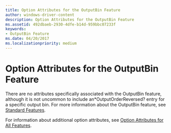 ```yaml
---
title: Option Attributes for the OutputBin Feature
author: windows-driver-content
description: Option Attributes for the OutputBin Feature
ms.assetid: 492dbaeb-2930-4dfe-b14d-959bbc07233f
keywords:
- OutputBin Feature
ms.date: 04/20/2017
ms.localizationpriority: medium
---
```


# Option Attributes for the OutputBin Feature





There are no attributes specifically associated with the OutputBin feature, although it is not uncommon to include an\*OutputOrderReversed? entry for a specific output bin. For more information about the OutputBin feature, see [Standard Features](standard-features.md).

For information about additional option attributes, see [Option Attributes for All Features](option-attributes-for-all-features.md).

 

 




